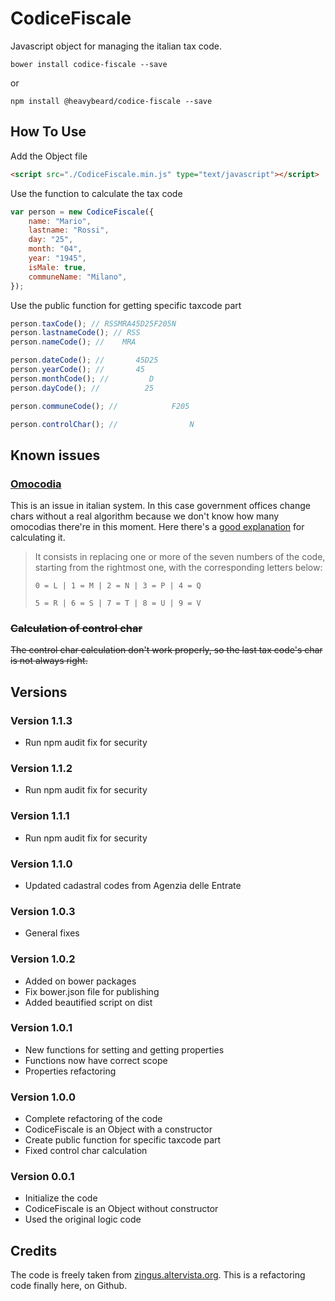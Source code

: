# CodiceFiscale

Javascript object for managing the italian tax code.

```shell
bower install codice-fiscale --save
```

or

```shell
npm install @heavybeard/codice-fiscale --save
```

## How To Use

Add the Object file

```html
<script src="./CodiceFiscale.min.js" type="text/javascript"></script>
```

Use the function to calculate the tax code

```javascript
var person = new CodiceFiscale({
    name: "Mario",
    lastname: "Rossi",
    day: "25",
    month: "04",
    year: "1945",
    isMale: true,
    communeName: "Milano",
});
```

Use the public function for getting specific taxcode part

```javascript
person.taxCode(); // RSSMRA45D25F205N
person.lastnameCode(); // RSS
person.nameCode(); //    MRA

person.dateCode(); //       45D25
person.yearCode(); //       45
person.monthCode(); //         D
person.dayCode(); //          25

person.communeCode(); //            F205

person.controlChar(); //                N
```

## Known issues

### [Omocodia](http://www.engyes.com/en/dic-content/omocodia)

This is an issue in italian system.
In this case government offices change chars without a real algorithm because we don't know how many omocodias there're in this moment.
Here there's a [good explanation](http://quifinanza.it/tasse/codice-fiscale-come-si-calcola-e-come-si-corregge-in-caso-di-omocodia/1708/) for calculating it.

> It consists in replacing one or more of the seven numbers of the code, starting from the rightmost one, with the corresponding letters below:
>
> `0 = L | 1 = M | 2 = N | 3 = P | 4 = Q`
>
> `5 = R | 6 = S | 7 = T | 8 = U | 9 = V`

### ~~Calculation of control char~~

~~The control char calculation don't work properly, so the last tax code's char is not always right.~~

## Versions

### Version 1.1.3

-   Run npm audit fix for security

### Version 1.1.2

-   Run npm audit fix for security

### Version 1.1.1

-   Run npm audit fix for security

### Version 1.1.0

-   Updated cadastral codes from Agenzia delle Entrate

### Version 1.0.3

-   General fixes

### Version 1.0.2

-   Added on bower packages
-   Fix bower.json file for publishing
-   Added beautified script on dist

### Version 1.0.1

-   New functions for setting and getting properties
-   Functions now have correct scope
-   Properties refactoring

### Version 1.0.0

-   Complete refactoring of the code
-   CodiceFiscale is an Object with a constructor
-   Create public function for specific taxcode part
-   Fixed control char calculation

### Version 0.0.1

-   Initialize the code
-   CodiceFiscale is an Object without constructor
-   Used the original logic code

## Credits

The code is freely taken from [zingus.altervista.org](http://zingus.altervista.org/sof/cfisc-js/cfisc.html).
This is a refactoring code finally here, on Github.
